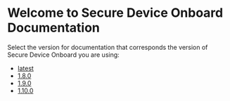 # Welcome to Secure Device Onboard Documentation

Select the version for documentation that corresponds the version of Secure Device Onboard you are using:

* [latest](https://secure-device-onboard.github.io/docs/latest)
* [1.8.0](https://secure-device-onboard.github.io/docs/1.8.0)
* [1.9.0](https://secure-device-onboard.github.io/docs/1.9.0)
* [1.10.0](https://secure-device-onboard.github.io/docs/1.10.0)